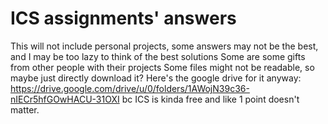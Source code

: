 # ICS assignments' answers
This will not include personal projects, some answers may not be the best, and I may be too lazy to think of the best solutions
Some are some gifts from other people with their projects
Some files might not be readable, so maybe just directly download it? 
Here's the google drive for it anyway:
https://drive.google.com/drive/u/0/folders/1AWojN39c36-nIECr5hfGOwHACU-31OXI
bc ICS is kinda free and like 1 point doesn't matter. 